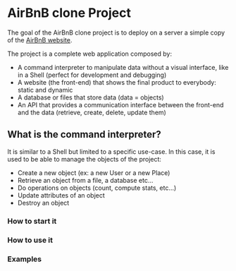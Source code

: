 # AirBnB clone Project
The goal of the  AirBnB clone project is to deploy on a server a simple copy of the [AirBnB website](https://www.airbnb.com/).

The project is a complete web application composed by:
   - A command interpreter to manipulate data without a visual interface, like in a Shell (perfect for development and debugging)
   - A website (the front-end) that shows the final product to everybody: static and dynamic
   - A database or files that store data (data = objects)
   - An API that provides a communication interface between the front-end and the data (retrieve, create, delete, update them)

## What is the command interpreter?

It is similar to a Shell but limited to a specific use-case. In this case, it is used to be able to manage the objects of the project:

   - Create a new object (ex: a new User or a new Place)
   - Retrieve an object from a file, a database etc…
   - Do operations on objects (count, compute stats, etc…)
   - Update attributes of an object
   - Destroy an object

### How to start it
### How to use it
### Examples

